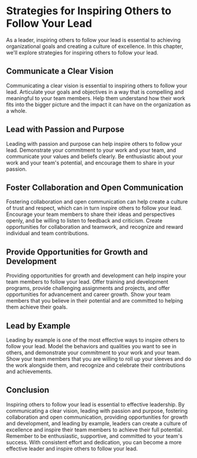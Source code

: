 Strategies for Inspiring Others to Follow Your Lead
==========================================================================================

As a leader, inspiring others to follow your lead is essential to achieving organizational goals and creating a culture of excellence. In this chapter, we'll explore strategies for inspiring others to follow your lead.

Communicate a Clear Vision
--------------------------

Communicating a clear vision is essential to inspiring others to follow your lead. Articulate your goals and objectives in a way that is compelling and meaningful to your team members. Help them understand how their work fits into the bigger picture and the impact it can have on the organization as a whole.

Lead with Passion and Purpose
-----------------------------

Leading with passion and purpose can help inspire others to follow your lead. Demonstrate your commitment to your work and your team, and communicate your values and beliefs clearly. Be enthusiastic about your work and your team's potential, and encourage them to share in your passion.

Foster Collaboration and Open Communication
-------------------------------------------

Fostering collaboration and open communication can help create a culture of trust and respect, which can in turn inspire others to follow your lead. Encourage your team members to share their ideas and perspectives openly, and be willing to listen to feedback and criticism. Create opportunities for collaboration and teamwork, and recognize and reward individual and team contributions.

Provide Opportunities for Growth and Development
------------------------------------------------

Providing opportunities for growth and development can help inspire your team members to follow your lead. Offer training and development programs, provide challenging assignments and projects, and offer opportunities for advancement and career growth. Show your team members that you believe in their potential and are committed to helping them achieve their goals.

Lead by Example
---------------

Leading by example is one of the most effective ways to inspire others to follow your lead. Model the behaviors and qualities you want to see in others, and demonstrate your commitment to your work and your team. Show your team members that you are willing to roll up your sleeves and do the work alongside them, and recognize and celebrate their contributions and achievements.

Conclusion
----------

Inspiring others to follow your lead is essential to effective leadership. By communicating a clear vision, leading with passion and purpose, fostering collaboration and open communication, providing opportunities for growth and development, and leading by example, leaders can create a culture of excellence and inspire their team members to achieve their full potential. Remember to be enthusiastic, supportive, and committed to your team's success. With consistent effort and dedication, you can become a more effective leader and inspire others to follow your lead.

